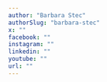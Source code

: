```yaml
---
author: "Barbara Stec"
authorSlug: "barbara-stec"
x: ""
facebook: ""
instagram: ""
linkedin: ""
youtube: ""
url: ""
---
```

